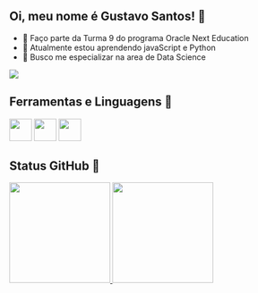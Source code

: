## Oi, meu nome é Gustavo Santos! 👋

- 🔭 Faço parte da Turma 9 do programa Oracle Next Education
- 🌱 Atualmente estou aprendendo javaScript e Python
- 💬 Busco me especializar na area de Data Science

<a href="https://www.linkedin.com/in/g2000ls" target="_blank"><img loading="lazy" src="https://img.shields.io/badge/-LinkedIn-%230077B5?style=for-the-badge&logo=linkedin&logoColor=white" target="_blank"></a> 

## Ferramentas e Linguagens 🧰
<img src="https://cdn.jsdelivr.net/gh/devicons/devicon@latest/icons/javascript/javascript-original.svg" width="40" height="40"/> <img src="https://cdn.jsdelivr.net/gh/devicons/devicon@latest/icons/python/python-original-wordmark.svg" width="40" height="40"/> <img src="https://cdn.jsdelivr.net/gh/devicons/devicon@latest/icons/visualstudio/visualstudio-plain.svg" width="40" height="40"/>
          
## Status GitHub 🤔
<div>
<a href="https://github.com/g2000ls">
<img loading="lazy" height="180em" src="https://github-readme-stats.vercel.app/api?username=g2000ls&show_icons=true&theme=dracula&include_all_commits=true&count_private=true"/>
<img loading="lazy" height="180em" src="https://github-readme-stats.vercel.app/api/top-langs/?username=g2000ls&layout=compact&langs_count=7&theme=dracula"/>
</div>
<!--
**G2000ls/g2000ls** is a ✨ _special_ ✨ repository because its `README.md` (this file) appears on your GitHub profile.

          Here are some ideas to get you started:
          
          - 🔭 I’m currently working on ...
          
          - 👯 I’m looking to collaborate on ...
          - 🤔 I’m looking for help with ...
          - 💬 Ask me about ...
          - 📫 How to reach me: ...
          - 😄 Pronouns: ...
          - ⚡ Fun fact: ...
          -->
